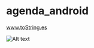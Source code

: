 agenda_android
==============
www.toString.es


![Alt text](http://3.bp.blogspot.com/-xu4YxCJT_VA/VKMr6VFtUdI/AAAAAAAAMPw/M9d_rdgRDcQ/s1600/agenda_android.png "Agenda SQLite")
